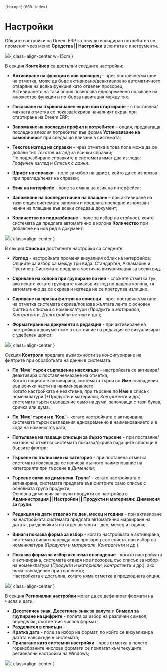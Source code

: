 ```{only} html
[Нагоре](000-index)
```

# **Настройки**

Общите настройки на Dreem ERP за текущо валидиран потребител се променят чрез меню **Средства || Настройки** в лентата с инструменти.

![](901-settings1.png){ class=align-center w=15cm }

В секция **Контейнер** са достъпни следните настройки:

 - **Активиране на функции в нов прозорец** – чрез поставяне/махане на отметка, може да бъде активирано/деактивирано автоматичното отваряне на всяка функция като отделен прозорец;  
 Активирането на тази опция позволява едновременно ползване на множество функции и по-бърза навигация между тях.  

 - **Показване на първоначален екран при стартиране** – с поставена/махната отметка се показва/скрива началният екран при стартиране на Dreem ERP;

 -  **Запомняне на последен профил и потребител** – опция, предлагаща последно влезлия потребител във форма **Установяване на самоличност** при следващо влизане в системата;

 - **Текстов изглед на справки** – чрез отметка в това поле може да се добави тип *Текстов изглед* за всички справки;  
 По подразбиране справките в системата имат два изгледа: *Графичен изглед* и *Списък с данни*.  

 - **Шрифт на справки** - поле за избор на шрифт, който да се използва при преглед/печат на справки;  

 - **Език на интерфейс** - поле за смяна на език на интерфейса;  

 - **Запомняне на последен начин на плащане** – при активиране на тази опция системата запомня и предлага последно използван начин на плащане във всеки следващ документ;  

 - **Количество по подразбиране** - поле за избор на стойност, която системата да предлага автоматично в колона **Количество** при добавяне на нов ред в документ;  

![](901-settings2.png){ class=align-center }

В секция **Списъци** достъпните настройки са следните:

 - **Изглед** - настройката променя визуалния облик на интерфейса;  
 Опциите за избор са между три вида: Стандартен, Аквамарин и Пустинен. Системата предлага частична визуализация за всеки вид.

 - **Скриване на колона при групиране по нея** - сложете отметка тук, ако искате когато групирате някакъв изглед по дадена колона, тя автоматично да се скрива и изгледа не се претрупва излишно.  

 - **Скриване на празни филтри на списъци** - чрез поставяне/махане на отметка системата скрива/показва жълтата лента с основен филтър в списъки с номенклатури (*Продукти и материали*, *Контрагенти*, *Дълготрайни активи* и др.);    

 - **Форматиране на документи в редакция** - при активиране на настройката документите в състояние на редакция се визуализират с удебелен шрифт;    

![](901-settings3.png){ class=align-center }

Секция **Контроли** предлага възможности за конфигуриране на филтрите при обработката на данни в системата.  

 - **По 'Име' търси съвпадение навсякъде** - настройката се активира/деактивира с поставяне/махане на отметка;  
 Когато опцията е активирана, системата търси по **Име** съвпадения във всички части на наименованието.  
 Когато настройката е неактивна, при търсене по **Име** в списък номенклатури (*Продукти и материали, *Контрагенти* и др.) системата търси съвпадение само на думи, започващи с тази буква, сричка или дума.  

 - **По 'Име' търси и в 'Код'** – когато настройката е активирана, системата търси съвпадения едновременно в наименованието и в кода на номенклатурата;  

 - **Попълване на падащи списъци за бързо търсене** - при поставяне/махане на отметка системата показва/скрива падащите списъци в бързите филтри;  

 - **Търсене по пълно име на категория** - при поставена отметка системата изисква да се изписва пълното наименование на категорията при търсене в *Дименсии*;  

 - **Търсене само по дименсия 'Група'** - когато настройката е активирана, системата предлага във филтрите само списък с основната група продукти;  
 Основна дименсия за групи продукти се настройва в **Администрация || Настройки || Продукти и материали: Дименсия за групи**.  

- **Редакция на дати отделно по ден, месец и година** - при активиране на настройката системата предлага автоматично маркиране на датата, разделяйки я на отделни части - ден, месец и година;  

 - **Винаги показва форма за избор** - когато настройката е активирана, системата винаги зарежда нов прозорец със списък при избор на номенклатура (*Продукти и материали*, *Контрагенти* и др.);

 - **Показва форма за избор ако няма съвпадение** - когато настройката е активирана, системата отваря нов прозорец със списък за избор на номенклатура (*Продукти и материали*, *Контрагенти* и др.), ако няма съвпадение при търсенето;  
 Настройката е достъпна, когато няма отметка в предходната опция.   

![](901-settings4.png){ class=align-center }

В секция **Регионални настройки** могат да се дефинират формати на числа и дати.  
- **Десетеичен знак**, **Десетичен знак за валута** и **Символ за групиране на цифрите** - полета за избор на различен символ, определящ съответния числов формат;  
- **Разделител в списъци** - 
- **Кратка дата** - поле за избор на формат, по който се визуализира датата навсякъде в системата;  
- **Прилагане като системни настройки** - чрез отметка в полето гореизбраните числови формати се прилагат към текущите регионални настройки на Windows;  

![](901-settings5.png){ class=align-center }

